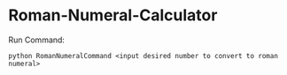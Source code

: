# Roman-Numeral-Calculator

Run Command:

	python RomanNumeralCommand <input desired number to convert to roman numeral>
